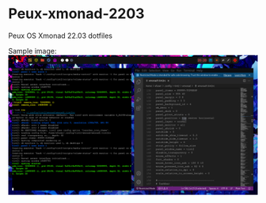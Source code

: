 # Peux-xmonad-2203
Peux OS Xmonad 22.03 dotfiles

Sample image:
![](https://github.com/peux-os-sic/Peux-xmonad-2203/blob/master/xm2.png)
